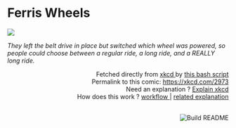 # <b>Ferris Wheels</b>

[![](https://imgs.xkcd.com/comics/ferris_wheels.png)](https://xkcd.com/2973)

<i>They left the belt drive in place but switched which wheel was powered, so people could choose between a regular ride, a long ride, and a REALLY long ride.</i>

<div align="right">
  Fetched directly from
  <a href="https://xkcd.com">
    xkcd
  </a>
  by
  <a href="https://github.com/Vanille-N/Vanille-N/blob/master/fetch">
    this bash script
  </a>
</div>
<div align="right">
  Permalink to this comic:
  <a href="https://xkcd.com/2973">
    https://xkcd.com/2973
  </a>
</div>
<div align="right">
  Need an explanation ?
  <a href="https://www.explainxkcd.com/wiki/index.php/2973">
    Explain xkcd
  </a>
</div>
<div align="right">
  How does this work ?
  <a href="https://github.com/Vanille-N/Vanille-N/blob/master/.github/workflows/build.yml">
    workflow
  </a>
  |
  <a href="https://simonwillison.net/2020/Jul/10/self-updating-profile-readme/">
    related explanation
  </a>
</div><br>

<a href="https://github.com/Vanille-N/Vanille-N/actions"><img src="https://github.com/Vanille-N/Vanille-N/workflows/Build%20README/badge.svg" align="right" alt="Build README"></a>

